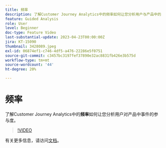 ```yaml
---
title: 频率
description: 了解Customer Journey Analytics中的频率如何让您分析用户与产品中的事件的参与度。
feature: Guided Analysis
role: User
level: Beginner
doc-type: Feature Video
last-substantial-update: 2023-04-23T00:00:00Z
jira: KT-15090
thumbnail: 3428089.jpeg
exl-id: 06874ef1-c746-4df5-a476-22286e5f0751
source-git-commit: c3457bc3197fef37890e32ac8831fb426e3b575d
workflow-type: tm+mt
source-wordcount: '44'
ht-degree: 20%

---
```


# 频率

了解Customer Journey Analytics中的&#x200B;**频率**&#x200B;如何让您分析用户对产品中事件的参与度。

>[!VIDEO](https://video.tv.adobe.com/v/3428089/?learn=on)

有关更多信息，请访问[文档](https://experienceleague.adobe.com/en/docs/analytics-platform/using/guided-analysis/trends/frequency)。

